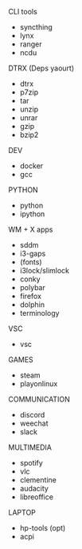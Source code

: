 CLI tools
- syncthing
- lynx
- ranger
- ncdu

DTRX (Deps yaourt)
- dtrx
- p7zip
- tar
- unzip
- unrar
- gzip
- bzip2

DEV
- docker
- gcc

PYTHON
- python
- ipython

WM + X apps
- sddm
- i3-gaps
- (fonts)
- i3lock/slimlock
- conky
- polybar
- firefox
- dolphin
- terminology

VSC
- vsc

GAMES
- steam
- playonlinux

COMMUNICATION
- discord
- weechat
- slack

MULTIMEDIA
- spotify
- vlc
- clementine
- audacity
- libreoffice

LAPTOP
- hp-tools (opt)
- acpi